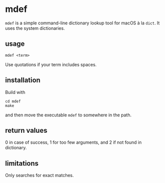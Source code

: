 # mdef

`mdef` is a simple command-line dictionary lookup tool for macOS à la `dict`.  It uses the system dictionaries.

## usage

```
mdef <term>
```

Use quotations if your term includes spaces.

## installation

Build with
```
cd mdef
make
```
and then move the executable `mdef` to somewhere in the path.


## return values

0 in case of success, 1 for too few arguments, and 2 if not found in dictionary.

## limitations

Only searches for exact matches.
